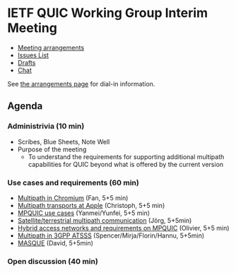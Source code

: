 # IETF QUIC Working Group Interim Meeting

* [Meeting arrangements](arrangements.md)
* [Issues List](https://github.com/quicwg/base-drafts/issues)
* [Drafts](https://github.com/quicwg/base-drafts)
* [Chat](xmpp:quic@jabber.ietf.org?join)

See [the arrangements page](arrangements.md) for dial-in information.

## Agenda

### Administrivia (10 min)
  * Scribes, Blue Sheets, Note Well
  * Purpose of the meeting
    * To understand the requirements for supporting additional multipath
      capabilities for QUIC beyond what is offered by the current version

### Use cases and requirements (60 min)
  * [Multipath in Chromium](<>) (Fan, 5+5 min)
  * [Multipath transports at Apple](<Multipath transports at Apple.pdf>) (Christoph, 5+5 min)
  * [MPQUIC use cases](< MPQUIC use cases.pdf>) (Yanmei/Yunfei, 5+5 min)
  * [Satellite/terrestrial multipath communication](<Satellite-terrestrial multipath communication.pdf>) (Jörg, 5+5min)
  * [Hybrid access networks and requirements on MPQUIC](<Hybrid access networks and requirements on MPQUIC.pdf>) (Olivier, 5+5 min)
  * [Multipath in 3GPP ATSSS](<Multipath in 3GPP ATSSS.pdf>) (Spencer/Mirja/Florin/Hannu, 5+5min)
  * [MASQUE](<MASQUE.pdf>) (David, 5+5min)

### Open discussion (40 min)
